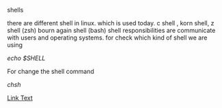 
shells

there are different shell in linux. which is used today. c shell , korn shell, z shell (zsh)
    bourn again shell (bash)
shell responsibilities are communicate with users and operating systems.
for check which kind of shell we are using

*echo $SHELL*
 
For change the  shell command

*chsh*

[Link Text][1]

[1]: https://www.example.com
 
